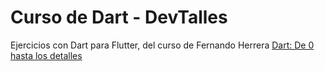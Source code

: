 # Curso de Dart - DevTalles
Ejercicios con Dart para Flutter, del curso de Fernando Herrera
[Dart: De 0 hasta los detalles](https://cursos.devtalles.com/enrollments)